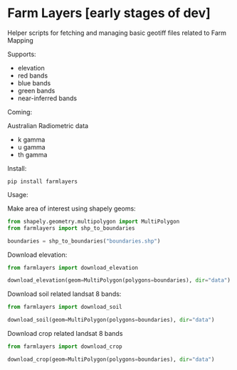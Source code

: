 # Farm Layers [early stages of dev]

Helper scripts for fetching and managing basic geotiff files related to Farm Mapping

Supports:

- elevation
- red bands
- blue bands
- green bands
- near-inferred bands

Coming:

Australian Radiometric data
- k gamma
- u gamma
- th gamma

Install:

```
pip install farmlayers
```

Usage:

Make area of interest using shapely geoms:

```python
from shapely.geometry.multipolygon import MultiPolygon
from farmlayers import shp_to_boundaries

boundaries = shp_to_boundaries("boundaries.shp")
```

Download elevation:


```python
from farmlayers import download_elevation

download_elevation(geom=MultiPolygon(polygons=boundaries), dir="data")
```

Download soil related landsat 8 bands:

```python
from farmlayers import download_soil

download_soil(geom=MultiPolygon(polygons=boundaries), dir="data")
```

Download crop related landsat 8 bands


```python
from farmlayers import download_crop

download_crop(geom=MultiPolygon(polygons=boundaries), dir="data")

```